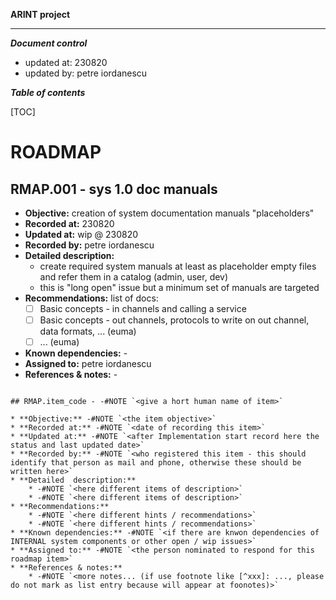 
**ARINT project**

***

***Document control***

* updated at: 230820<br>
* updated by: petre iordanescu



***Table of contents***

[TOC]


# ROADMAP

## RMAP.001 - sys 1.0 doc manuals 

* **Objective:** creation of system documentation manuals "placeholders"
* **Recorded at:** 230820
* **Updated at:** wip @ 230820
* **Recorded by:** petre iordanescu
* **Detailed  description:**
    * create required system manuals at least as placeholder empty files and refer them in a catalog (admin, user, dev)
    * this is "long open" issue but a minimum set of manuals are targeted
* **Recommendations:** list of docs:
    * [ ] Basic concepts - in channels and calling a service
    * [ ] Basic concepts - out channels, protocols to write on out channel, data formats, ... (euma)
    * [ ] ... (euma)
* **Known dependencies:** -
* **Assigned to:** petre iordanescu
* **References & notes:** -








``` template

## RMAP.item_code - -#NOTE `<give a hort human name of item>`

* **Objective:** -#NOTE `<the item objective>`
* **Recorded at:** -#NOTE `<date of recording this item>`
* **Updated at:** -#NOTE `<after Implementation start record here the status and last updated date>`
* **Recorded by:** -#NOTE `<who registered this item - this should identify that person as mail and phone, otherwise these should be written here>`
* **Detailed  description:**
    * -#NOTE `<here different items of description>`
    * -#NOTE `<here different items of description>`
* **Recommendations:**
    * -#NOTE `<here different hints / recommendations>`
    * -#NOTE `<here different hints / recommendations>`
* **Known dependencies:** -#NOTE `<if there are knwon dependencies of INTERNAL system components or other open / wip issues>`
* **Assigned to:** -#NOTE `<the person nominated to respond for this roadmap item>`
* **References & notes:**
    * -#NOTE `<more notes... (if use footnote like [^xxx]: ..., please do not mark as list entry because will appear at foonotes)>`

```


